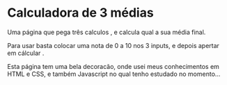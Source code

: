 # Calculadora de 3  médias

Uma página  que pega três calculos , e  calcula qual a sua média final.

Para usar basta colocar uma nota de 0 a 10 nos 3 inputs, e depois  apertar em cálcular .

Esta página tem uma bela decoracão, onde usei meus conhecimentos em HTML e CSS, e também Javascript no qual tenho estudado no momento...
